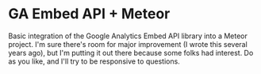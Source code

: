 # GA Embed API + Meteor

Basic integration of the Google Analytics Embed API library into a Meteor project. I'm sure there's room for major improvement (I wrote this several years ago), but I'm putting it out there because some folks had interest. Do as you like, and I'll try to be responsive to questions.
